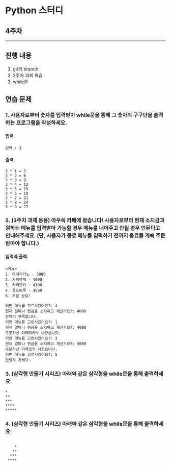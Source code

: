 # Python 스터디

## 4주차

---
## 진행 내용

1. git의 branch
2. 2주차 과제 복습
3. while문

## 연습 문제

### 1. 사용자로부터 숫자를 입력받아 while문을 통해 그 숫자의 구구단을 출력하는 프로그램을 작성하세요.

#### 입력
~~~
입력 : 3
~~~
#### 출력
~~~
3 * 1 = 3
3 * 2 = 6
3 * 3 = 9
3 * 4 = 12
3 * 5 = 15
3 * 6 = 18
3 * 7 = 21
3 * 8 = 24
3 * 9 = 27
~~~

### 2. (3주차 과제 응용) 아우쓱 카페에 왔습니다! 사용자로부터 현재 소지금과 원하는 메뉴를 입력받아 가능할 경우 메뉴를 내어주고 안될 경우 안된다고 안내해주세요. (단, 사용자가 종료 메뉴를 입력하기 전까지 음료를 계속 주문받아야 합니다.)

#### 입력과 출력
~~~
<메뉴>
1. 아메리카노 - 3000
2. 카페라떼 - 4000
3. 카페모카 - 4100
4. 콜드브루 - 4500
5. 주문 완료!

어떤 메뉴를 고르시겠어요?: 4
현재 얼마나 현금을 소지하고 계신가요?: 4000
잔액이 부족합니다.
어떤 메뉴를 고르시겠어요?: 1
현재 얼마나 현금을 소지하고 계신가요?: 4000
주문하신 아메리카노 나왔습니다.
어떤 메뉴를 고르시겠어요?: 3
현재 얼마나 현금을 소지하고 계신가요?: 5000
주문하신 카페모카 나왔습니다.
어떤 메뉴를 고르시겠어요?: 5
안녕히 가세요~
~~~

### 3. (삼각형 만들기 시리즈) 아래와 같은 삼각형을 while문을 통해 출력하세요.

~~~
*
**
***
****
*****
~~~

### 4. (삼각형 만들기 시리즈) 아래와 같은 삼각형을 while문을 통해 출력하세요.

~~~

    *
   **
  ***
 ****
 ~~~